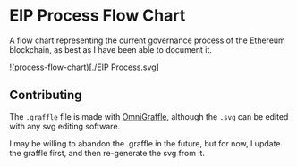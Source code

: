 # EIP Process Flow Chart

A flow chart representing the current governance process of the Ethereum blockchain, as best as I have been able to document it.

!(process-flow-chart)[./EIP Process.svg]

## Contributing

The `.graffle` file is made with [OmniGraffle](https://www.omnigroup.com/omnigraffle), although the `.svg` can be edited with any svg editing software.

I may be willing to abandon the .graffle in the future, but for now, I update the graffle first, and then re-generate the svg from it.

